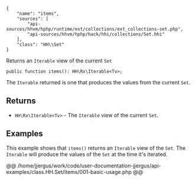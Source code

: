 ``` yamlmeta
{
    "name": "items",
    "sources": [
        "api-sources/hhvm/hphp/runtime/ext/collections/ext_collections-set.php",
        "api-sources/hhvm/hphp/hack/hhi/collections/Set.hhi"
    ],
    "class": "HH\\Set"
}
```




Returns an ` Iterable ` view of the current `` Set ``




``` Hack
public function items(): HH\Rx\Iterable<Tv>;
```




The ` Iterable ` returned is one that produces the values from the current
`` Set ``.




## Returns




+ ` HH\Rx\Iterable<Tv> ` - The `` Iterable `` view of the current ``` Set ```.




## Examples




This example shows that ` items() ` returns an `` Iterable `` view of the ``` Set ```. The ```` Iterable ```` will produce the values of the ````` Set ````` at the time it's iterated.







@@ /home/jjergus/work/code/user-documentation-jjergus/api-examples/class.HH.Set/items/001-basic-usage.php @@
<!-- HHAPIDOC -->
